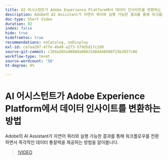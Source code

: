 ```yaml
---
title: AI 어시스턴트가 Adobe Experience Platform에서 데이터 인사이트를 변환하는 방법
description: Adobe의 AI Assistant가 자연어 쿼리와 실행 가능한 결과를 통해 워크플로우를 전환하면서 즉각적인 데이터 통찰력을 제공하는 방법을 알아봅니다.
doc-type: Short Video
duration: 82
index: false
hide: true
hidefromtoc: true
recommendations: noCatalog, noDisplay
exl-id: ca7aa207-47fe-4b49-a273-579d5d17c2d9
source-git-commit: c169a205a9088da0982548d448500f15b2027c06
workflow-type: tm+mt
source-wordcount: '56'
ht-degree: 0%

---
```


# AI 어시스턴트가 Adobe Experience Platform에서 데이터 인사이트를 변환하는 방법

Adobe의 AI Assistant가 자연어 쿼리와 실행 가능한 결과를 통해 워크플로우를 전환하면서 즉각적인 데이터 통찰력을 제공하는 방법을 알아봅니다.

<!-- 72_S653_3442539_81_how-ai-assistant-transforms-data-insights-in-adobe-experience-platform -->
>[!VIDEO](https://video.tv.adobe.com/v/3458305/?learn=on&enablevpops=true)
